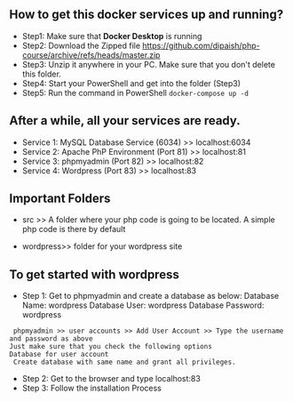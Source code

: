 ## How to get this docker services up and running? 
- Step1: Make sure that **Docker Desktop** is running
- Step2: Download the Zipped file https://github.com/dipaish/php-course/archive/refs/heads/master.zip
- Step3: Unzip it anywhere in your PC. Make sure that you don't delete this folder. 
- Step4: Start your PowerShell and get into the folder (Step3)
- Step5: Run the command in PowerShell 
  ``` docker-compose up -d ```

## After a while, all your services are ready. 

- Service 1: MySQL Database Service (6034) >> localhost:6034
- Service 2: Apache PhP Environment (Port 81) >> localhost:81
- Service 3: phpmyadmin (Port 82) >> localhost:82
- Service 4: Wordpress (Port 83) >> localhost:83

## Important Folders

- src >> A folder where your php code is going to be located. 
A simple php code is there by default

- wordpress>> folder for your wordpress site

## To get started with wordpress
- Step 1: Get to phpmyadmin and create a database as below:
  Database Name: wordpress
  Database User: wordpress
  Database Password: wordpress
```
 phpmyadmin >> user accounts >> Add User Account >> Type the username and password as above
Just make sure that you check the following options
Database for user account
 Create database with same name and grant all privileges. 
``` 
- Step 2: Get to the browser and type localhost:83
- Step 3: Follow the installation Process



